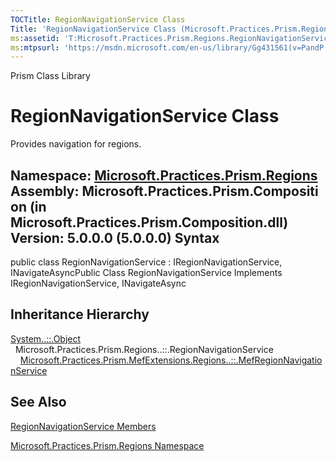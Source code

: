 ```yaml
---
TOCTitle: RegionNavigationService Class
Title: 'RegionNavigationService Class (Microsoft.Practices.Prism.Regions)'
ms:assetid: 'T:Microsoft.Practices.Prism.Regions.RegionNavigationService'
ms:mtpsurl: 'https://msdn.microsoft.com/en-us/library/Gg431561(v=PandP.50)'
---
```


Prism Class Library

RegionNavigationService Class
=============================

Provides navigation for regions.

**Namespace:** [Microsoft.Practices.Prism.Regions](https://msdn.microsoft.com/n:microsoft.practices.prism.regions)
**Assembly:** Microsoft.Practices.Prism.Composition (in Microsoft.Practices.Prism.Composition.dll) Version: 5.0.0.0 (5.0.0.0)
Syntax
------

<span id="syntaxToggle"></span>public class RegionNavigationService : IRegionNavigationService, INavigateAsyncPublic Class RegionNavigationService Implements IRegionNavigationService, INavigateAsync

Inheritance Hierarchy
---------------------

<span id="familyToggle"></span>[System..::.Object](http://msdn2.microsoft.com/en-us/library/e5kfa45b)
  Microsoft.Practices.Prism.Regions..::.RegionNavigationService
    [Microsoft.Practices.Prism.MefExtensions.Regions..::.MefRegionNavigationService](https://msdn.microsoft.com/t:microsoft.practices.prism.mefextensions.regions.mefregionnavigationservice)

See Also
--------

<span id="seeAlsoToggle"></span>
[RegionNavigationService Members](https://msdn.microsoft.com/allmembers.t:microsoft.practices.prism.regions.regionnavigationservice)

[Microsoft.Practices.Prism.Regions Namespace](https://msdn.microsoft.com/n:microsoft.practices.prism.regions)
